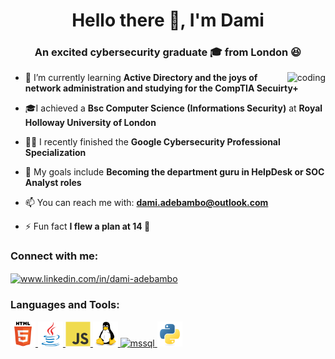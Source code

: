 <h1 align="center">Hello there 👋, I'm Dami</h1>
<h3 align="center">An excited cybersecurity graduate 🎓 from London 😆</h3>
<img align="right" alt="coding" width"400" src="https://www.sogeti.com/globalassets/global/content-images/explore/blog/2020-predictions/00086---desk-anim---v0.3.gif">

- 🌱 I’m currently learning **Active Directory and the joys of network administration and studying for the CompTIA Secuirty+**

- 🎓I achieved a **Bsc Computer Science (Informations Security)** at **Royal Holloway University of London**

- 🏃‍♂️ I recently finished the **Google Cybersecurity Professional Specialization**

- 🚀 My goals include **Becoming the department guru in HelpDesk or SOC Analyst roles**

- 📫 You can reach me with: **dami.adebambo@outlook.com**

- ⚡ Fun fact **I flew a plan at 14 💪**

<h3 align="left">Connect with me:</h3>
<p align="left">
<a href="https://linkedin.com/in/www.linkedin.com/in/dami-adebambo" target="blank"><img align="center" src="https://raw.githubusercontent.com/rahuldkjain/github-profile-readme-generator/master/src/images/icons/Social/linked-in-alt.svg" alt="www.linkedin.com/in/dami-adebambo" height="30" width="40" /></a>
</p>

<h3 align="left">Languages and Tools:</h3>
<p align="left"> <a href="https://www.w3.org/html/" target="_blank" rel="noreferrer"> <img src="https://raw.githubusercontent.com/devicons/devicon/master/icons/html5/html5-original-wordmark.svg" alt="html5" width="40" height="40"/> </a> <a href="https://www.java.com" target="_blank" rel="noreferrer"> <img src="https://raw.githubusercontent.com/devicons/devicon/master/icons/java/java-original.svg" alt="java" width="40" height="40"/> </a> <a href="https://developer.mozilla.org/en-US/docs/Web/JavaScript" target="_blank" rel="noreferrer"> <img src="https://raw.githubusercontent.com/devicons/devicon/master/icons/javascript/javascript-original.svg" alt="javascript" width="40" height="40"/> </a> <a href="https://www.linux.org/" target="_blank" rel="noreferrer"> <img src="https://raw.githubusercontent.com/devicons/devicon/master/icons/linux/linux-original.svg" alt="linux" width="40" height="40"/> </a> <a href="https://www.microsoft.com/en-us/sql-server" target="_blank" rel="noreferrer"> <img src="https://www.svgrepo.com/show/303229/microsoft-sql-server-logo.svg" alt="mssql" width="40" height="40"/> </a> <a href="https://www.python.org" target="_blank" rel="noreferrer"> <img src="https://raw.githubusercontent.com/devicons/devicon/master/icons/python/python-original.svg" alt="python" width="40" height="40"/> </a> </p>

<!---
Dami-Adebambo/Dami-Adebambo is a ✨ special ✨ repository because its `README.md` (this file) appears on your GitHub profile.
You can click the Preview link to take a look at your changes.
--->
